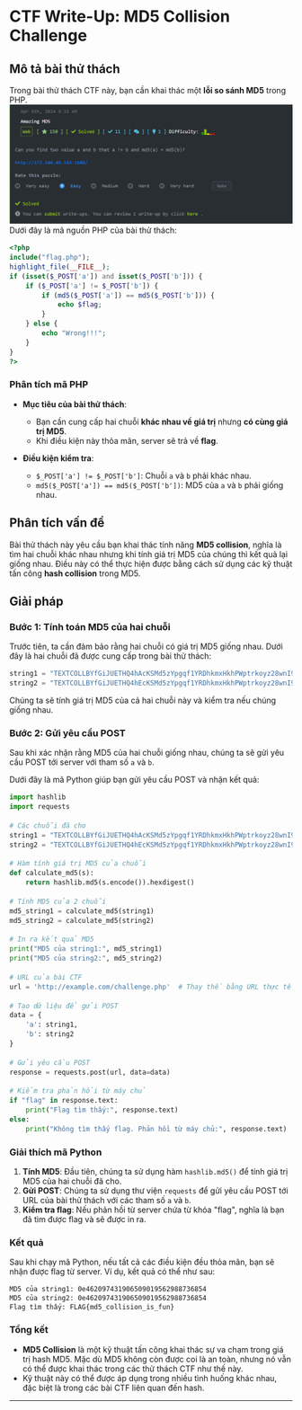 
# CTF Write-Up: MD5 Collision Challenge

## Mô tả bài thử thách

Trong bài thử thách CTF này, bạn cần khai thác một **lỗi so sánh MD5** trong PHP. 
![atl](Images/AmazingMD5.png)
Dưới đây là mã nguồn PHP của bài thử thách:

```php
<?php
include("flag.php");
highlight_file(__FILE__);
if (isset($_POST['a']) and isset($_POST['b'])) {
    if ($_POST['a'] != $_POST['b']) {
        if (md5($_POST['a']) == md5($_POST['b'])) {
            echo $flag;
        }
    } else {
        echo "Wrong!!!";
    }
}
?>
```

### Phân tích mã PHP

- **Mục tiêu của bài thử thách**: 
  - Bạn cần cung cấp hai chuỗi **khác nhau về giá trị** nhưng **có cùng giá trị MD5**. 
  - Khi điều kiện này thỏa mãn, server sẽ trả về **flag**.

- **Điều kiện kiểm tra**:
  - `$_POST['a'] != $_POST['b']`: Chuỗi `a` và `b` phải khác nhau.
  - `md5($_POST['a']) == md5($_POST['b'])`: MD5 của `a` và `b` phải giống nhau.

## Phân tích vấn đề

Bài thử thách này yêu cầu bạn khai thác tính năng **MD5 collision**, nghĩa là tìm hai chuỗi khác nhau nhưng khi tính giá trị MD5 của chúng thì kết quả lại giống nhau. Điều này có thể thực hiện được bằng cách sử dụng các kỹ thuật tấn công **hash collision** trong MD5.

## Giải pháp

### Bước 1: Tính toán MD5 của hai chuỗi
Trước tiên, ta cần đảm bảo rằng hai chuỗi có giá trị MD5 giống nhau. Dưới đây là hai chuỗi đã được cung cấp trong bài thử thách:

```python
string1 = "TEXTCOLLBYfGiJUETHQ4hAcKSMd5zYpgqf1YRDhkmxHkhPWptrkoyz28wnI9V0aHeAuaKnak"
string2 = "TEXTCOLLBYfGiJUETHQ4hEcKSMd5zYpgqf1YRDhkmxHkhPWptrkoyz28wnI9V0aHeAuaKnak"
```

Chúng ta sẽ tính giá trị MD5 của cả hai chuỗi này và kiểm tra nếu chúng giống nhau.

### Bước 2: Gửi yêu cầu POST

Sau khi xác nhận rằng MD5 của hai chuỗi giống nhau, chúng ta sẽ gửi yêu cầu POST tới server với tham số `a` và `b`.

Dưới đây là mã Python giúp bạn gửi yêu cầu POST và nhận kết quả:

```python
import hashlib
import requests

# Các chuỗi đã cho
string1 = "TEXTCOLLBYfGiJUETHQ4hAcKSMd5zYpgqf1YRDhkmxHkhPWptrkoyz28wnI9V0aHeAuaKnak"
string2 = "TEXTCOLLBYfGiJUETHQ4hEcKSMd5zYpgqf1YRDhkmxHkhPWptrkoyz28wnI9V0aHeAuaKnak"

# Hàm tính giá trị MD5 của chuỗi
def calculate_md5(s):
    return hashlib.md5(s.encode()).hexdigest()

# Tính MD5 của 2 chuỗi
md5_string1 = calculate_md5(string1)
md5_string2 = calculate_md5(string2)

# In ra kết quả MD5
print("MD5 của string1:", md5_string1)
print("MD5 của string2:", md5_string2)

# URL của bài CTF
url = 'http://example.com/challenge.php'  # Thay thế bằng URL thực tế

# Tạo dữ liệu để gửi POST
data = {
    'a': string1,
    'b': string2
}

# Gửi yêu cầu POST
response = requests.post(url, data=data)

# Kiểm tra phản hồi từ máy chủ
if "flag" in response.text:
    print("Flag tìm thấy:", response.text)
else:
    print("Không tìm thấy flag. Phản hồi từ máy chủ:", response.text)
```

### Giải thích mã Python

1. **Tính MD5**: Đầu tiên, chúng ta sử dụng hàm `hashlib.md5()` để tính giá trị MD5 của hai chuỗi đã cho.
2. **Gửi POST**: Chúng ta sử dụng thư viện `requests` để gửi yêu cầu POST tới URL của bài thử thách với các tham số `a` và `b`.
3. **Kiểm tra flag**: Nếu phản hồi từ server chứa từ khóa "flag", nghĩa là bạn đã tìm được flag và sẽ được in ra.

### Kết quả

Sau khi chạy mã Python, nếu tất cả các điều kiện đều thỏa mãn, bạn sẽ nhận được flag từ server. Ví dụ, kết quả có thể như sau:

```
MD5 của string1: 0e462097431906509019562988736854
MD5 của string2: 0e462097431906509019562988736854
Flag tìm thấy: FLAG{md5_collision_is_fun}
```

### Tổng kết

- **MD5 Collision** là một kỹ thuật tấn công khai thác sự va chạm trong giá trị hash MD5. Mặc dù MD5 không còn được coi là an toàn, nhưng nó vẫn có thể được khai thác trong các thử thách CTF như thế này.
- Kỹ thuật này có thể được áp dụng trong nhiều tình huống khác nhau, đặc biệt là trong các bài CTF liên quan đến hash.

---

